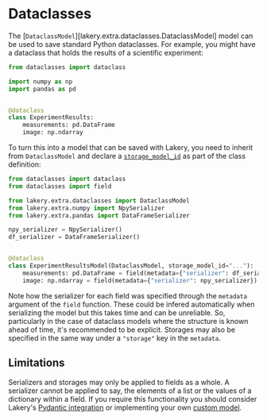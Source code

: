 # Dataclasses

The [`DataclassModel`][lakery.extra.dataclasses.DataclassModel] model can be used to
save standard Python dataclasses. For example, you might have a dataclass that holds the
results of a scientific experiment:

```python
from dataclasses import dataclass

import numpy as np
import pandas as pd


@dataclass
class ExperimentResults:
    measurements: pd.DataFrame
    image: np.ndarray
```

To turn this into a model that can be saved with Lakery, you need to inherit from
`DataclassModel` and declare a [`storage_model_id`](#storage-model-ids) as part of the
class definition:

```python
from dataclasses import dataclass
from dataclasses import field

from lakery.extra.dataclasses import DataclassModel
from lakery.extra.numpy import NpySerializer
from lakery.extra.pandas import DataFrameSerializer

npy_serializer = NpySerializer()
df_serializer = DataFrameSerializer()


@dataclass
class ExperimentResultsModel(DataclassModel, storage_model_id="..."):
    measurements: pd.DataFrame = field(metadata={"serializer": df_serializer})
    image: np.ndarray = field(metadata={"serializer": npy_serializer})
```

Note how the serializer for each field was specified through the `metadata` argument of
the `field` function. These could be infered automatically when serializing the model
but this takes time and can be unreliable. So, particularly in the case of dataclass
models where the structure is known ahead of time, it's recommended to be explicit.
Storages may also be specified in the same way under a `"storage"` key in the
`metadata`.

## Limitations

Serializers and storages may only be applied to fields as a whole. A serializer cannot
be applied to say, the elements of a list or the values of a dictionary within a field.
If you require this functionality you should consider Lakery's
[Pydantic integration](./pydantic.md) or implementing your own
[custom model](../concepts/models.md#custom-models).
